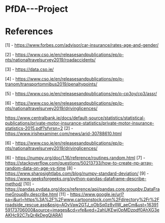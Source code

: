 # PfDA---Project

# References

[1] - https://www.forbes.com/advisor/car-insurance/rates-age-and-gender/

[2] - https://www.cso.ie/en/releasesandpublications/ep/p-nts/nationaltravelsurvey2019/roadaccidents/

[3] - https://data.cso.ie/

[4] - https://www.cso.ie/en/releasesandpublications/ep/p-tranom/transportomnibus2019/penaltypoints/

[5] - https://www.cso.ie/en/releasesandpublications/ep/p-cp3oy/cp3/assr/

[6] - https://www.cso.ie/en/releasesandpublications/ep/p-nts/nationaltravelsurvey2019/drivinglicences/


https://www.centralbank.ie/docs/default-source/statistics/statistical-publications/private-motor-insurance-statistics/private-motor-insurance-statistics-2015.pdf?sfvrsn=2
[2] - https://www.irishexaminer.com/news/arid-30788610.html

[6] - https://www.cso.ie/en/releasesandpublications/ep/p-nts/nationaltravelsurvey2019/drivinglicences/

[6] - https://numpy.org/doc/1.16/reference/routines.random.html
[7] - https://stackoverflow.com/questions/50213733/how-to-create-np-array-random-data-on-age-vs-time
[8] - https://www.sharpsightlabs.com/blog/numpy-standard-deviation/
[9] - https://www.geeksforgeeks.org/python-pandas-dataframe-describe-method/
[10] - https://pandas.pydata.org/docs/reference/api/pandas.core.groupby.DataFrameGroupBy.describe.html
[11] - https://www.google.ie/url?sa=i&url=https%3A%2F%2Fwww.cartoonstock.com%2Fdirectory%2Fr%2Froadside_rescue.asp&psig=AOvVaw2GTJ_oObSq0z8vIlW_aeCm&ust=1639159173706000&source=images&cd=vfe&ved=2ahUKEwjOpMDzpdf0AhXG3eAKHc92C7sQr4kDegQIARA1

